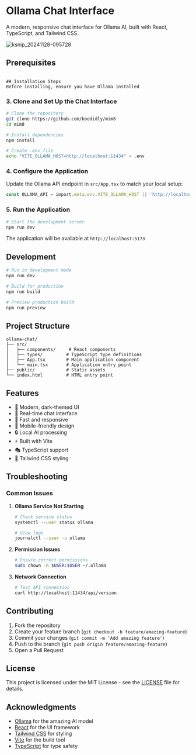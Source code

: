 # Ollama Chat Interface

A modern, responsive chat interface for Ollama AI, built with React, TypeScript, and Tailwind CSS.

![ksnip_20241128-095728](https://github.com/user-attachments/assets/37d790a2-0274-4cd7-b967-48abdd291746)


## Prerequisites




```

## Installation Steps
Before installing, ensure you have Ollama installed

```

### 3. Clone and Set Up the Chat Interface

```bash
# Clone the repository
git clone https://github.com/boodidly/mim8
cd mim8

# Install dependencies
npm install

# Create .env file
echo "VITE_OLLAMA_HOST=http://localhost:11434" > .env
```

### 4. Configure the Application

Update the Ollama API endpoint in `src/App.tsx` to match your local setup:

```typescript
const OLLAMA_API = import.meta.env.VITE_OLLAMA_HOST || 'http://localhost:11434';
```

### 5. Run the Application

```bash
# Start the development server
npm run dev
```

The application will be available at `http://localhost:5173`

## Development

```bash
# Run in development mode
npm run dev

# Build for production
npm run build

# Preview production build
npm run preview
```

## Project Structure

```
ollama-chat/
├── src/
│   ├── components/     # React components
│   ├── types/         # TypeScript type definitions
│   ├── App.tsx        # Main application component
│   └── main.tsx       # Application entry point
├── public/            # Static assets
└── index.html         # HTML entry point
```

## Features

- 🎨 Modern, dark-themed UI
- 💬 Real-time chat interface
- 🚀 Fast and responsive
- 📱 Mobile-friendly design
- 🔒 Local AI processing
- ⚡ Built with Vite
- 🎭 TypeScript support
- 🎨 Tailwind CSS styling

## Troubleshooting

### Common Issues

1. **Ollama Service Not Starting**
   ```bash
   # Check service status
   systemctl --user status ollama
   
   # View logs
   journalctl --user -u ollama
   ```

2. **Permission Issues**
   ```bash
   # Ensure correct permissions
   sudo chown -R $USER:$USER ~/.ollama
   ```

3. **Network Connection**
   ```bash
   # Test API connection
   curl http://localhost:11434/api/version
   ```

## Contributing

1. Fork the repository
2. Create your feature branch (`git checkout -b feature/amazing-feature`)
3. Commit your changes (`git commit -m 'Add amazing feature'`)
4. Push to the branch (`git push origin feature/amazing-feature`)
5. Open a Pull Request

## License

This project is licensed under the MIT License - see the [LICENSE](LICENSE) file for details.

## Acknowledgments

- [Ollama](https://ollama.ai/) for the amazing AI model
- [React](https://reactjs.org/) for the UI framework
- [Tailwind CSS](https://tailwindcss.com/) for styling
- [Vite](https://vitejs.dev/) for the build tool
- [TypeScript](https://www.typescriptlang.org/) for type safety
